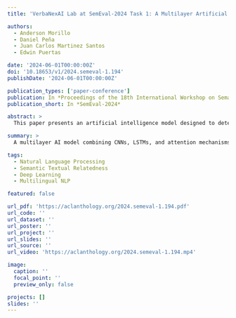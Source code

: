 ```yaml
---
title: 'VerbaNexAI Lab at SemEval-2024 Task 1: A Multilayer Artificial Intelligence Model for Semantic Relationship Detection'

authors:
  - Anderson Morillo
  - Daniel Peña
  - Juan Carlos Martinez Santos
  - Edwin Puertas

date: '2024-06-01T00:00:00Z'
doi: '10.18653/v1/2024.semeval-1.194'
publishDate: '2024-06-01T00:00:00Z'

publication_types: ['paper-conference']
publication: In *Proceedings of the 18th International Workshop on Semantic Evaluation (SemEval-2024)*
publication_short: In *SemEval-2024*

abstract: >
  This paper presents an artificial intelligence model designed to detect semantic relationships in natural language, addressing the challenges of SemEval 2024 Task 1. Our goal is to advance machine understanding of the subtleties of human language through semantic analysis. Using a novel combination of convolutional neural networks (CNNs), long short-term memory (LSTM) networks, and an attention mechanism, our model is trained on the STR-2022 dataset. This approach enhances its ability to detect semantic nuances in different texts. The model achieved an 81.92% effectiveness rate and ranked 24th in SemEval 2024 Task 1. These results demonstrate its robustness and adaptability in detecting semantic relationships and validate its performance in diverse linguistic contexts. Our work contributes to natural language processing by providing insights into semantic textual relatedness. It sets a benchmark for future research and promises to inspire innovations that could transform digital language processing and interaction.

summary: >
  A multilayer AI model combining CNNs, LSTMs, and attention mechanisms to detect semantic relationships in natural language, evaluated in SemEval 2024 Task 1.

tags:
  - Natural Language Processing
  - Semantic Textual Relatedness
  - Deep Learning
  - Multilingual NLP

featured: false

url_pdf: 'https://aclanthology.org/2024.semeval-1.194.pdf'
url_code: ''
url_dataset: ''
url_poster: ''
url_project: ''
url_slides: ''
url_source: ''
url_video: 'https://aclanthology.org/2024.semeval-1.194.mp4'

image:
  caption: ''
  focal_point: ''
  preview_only: false

projects: []
slides: ''
---
```

